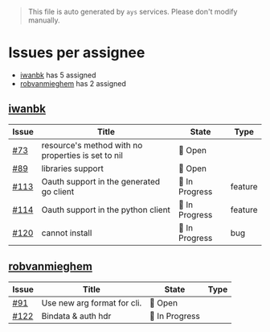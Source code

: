 > This file is auto generated by `ays` services. Please don't modify manually.

# Issues per assignee
- [iwanbk](#iwanbk) has 5 assigned
- [robvanmieghem](#robvanmieghem) has 2 assigned



## [iwanbk](https://github.com/iwanbk)

|Issue|Title|State|Type|
|-----|-----|-----|----|
|[#73](https://github.com/jumpscale/go-raml/issues/73)|resource's method with no properties is set to nil|:red_circle: Open||
|[#89](https://github.com/jumpscale/go-raml/issues/89)|libraries support |:red_circle: Open||
|[#113](https://github.com/jumpscale/go-raml/issues/113)|Oauth support in the generated go client|:large_blue_circle: In Progress|feature|
|[#114](https://github.com/jumpscale/go-raml/issues/114)|Oauth support in the python client|:large_blue_circle: In Progress|feature|
|[#120](https://github.com/jumpscale/go-raml/issues/120)|cannot install|:large_blue_circle: In Progress|bug|


## [robvanmieghem](https://github.com/robvanmieghem)

|Issue|Title|State|Type|
|-----|-----|-----|----|
|[#91](https://github.com/jumpscale/go-raml/issues/91)|Use new arg format for cli.|:red_circle: Open||
|[#122](https://github.com/jumpscale/go-raml/issues/122)|Bindata & auth hdr|:large_blue_circle: In Progress||

